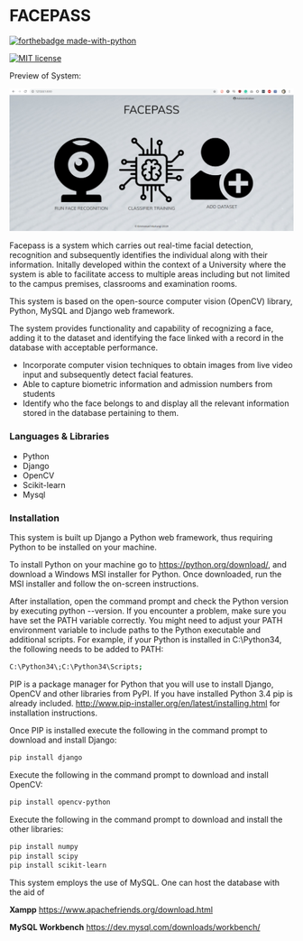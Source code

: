 # FACEPASS

[![forthebadge made-with-python](http://ForTheBadge.com/images/badges/made-with-python.svg)](https://www.python.org/)

[![MIT license](https://img.shields.io/badge/License-MIT-blue.svg)](https://lbesson.mit-license.org/)

Preview of System:

![Home](a.png)

Facepass is a system which carries out real-time facial detection, recognition and subsequently identifies the individual along with their information. Initally developed within the context of a University where the system is able to facilitate access to multiple areas including but not limited to the campus premises, classrooms and examination rooms.

This system is based on the open-source computer vision (OpenCV) library, Python, MySQL
and Django web framework. 

The system provides functionality and capability of recognizing a face, adding
it to the dataset and identifying the face linked with a record in the database with acceptable
performance. 



  - Incorporate computer vision techniques to obtain images
from live video input and subsequently detect facial features.
  - Able to capture biometric information and admission
numbers from students
  - Identify who the face belongs to and display all the
relevant information stored in the database pertaining to them.
  




### Languages & Libraries



* Python 
* Django 
* OpenCV 
* Scikit-learn
* Mysql




### Installation

This system is built up Django a Python web framework, thus requiring Python to be installed on your machine.

To install Python on your machine go to https://python.org/download/, and download a Windows MSI installer for Python. Once downloaded, run the MSI installer and follow the on-screen instructions.

After installation, open the command prompt and check the Python version by executing python --version. If you encounter a problem, make sure you have set the PATH variable correctly. You might need to adjust your PATH environment variable to include paths to the Python executable and additional scripts. For example, if your Python is installed in C:\Python34\, the following  needs to be added to PATH:

```sh
C:\Python34\;C:\Python34\Scripts;
```

PIP is a package manager for Python that you will use  to install Django, OpenCV and other libraries from PyPI. If you have installed Python 3.4 pip is already included. http://www.pip-installer.org/en/latest/installing.html for installation instructions.

Once PIP is installed execute the following in the command prompt to download and install Django: 

```sh
pip install django
```

Execute the following in the command prompt to download and install OpenCV:
```sh
pip install opencv-python
```
Execute the following in the command prompt to download and install the other libraries:
```sh
pip install numpy
pip install scipy
pip install scikit-learn
```


This system employs the use of MySQL. One can host the database with the aid of 

**Xampp** https://www.apachefriends.org/download.html

**MySQL Workbench** https://dev.mysql.com/downloads/workbench/


